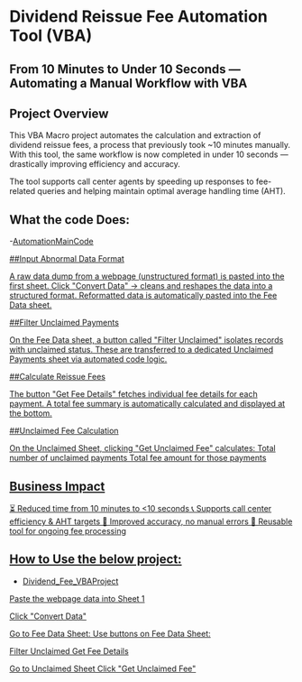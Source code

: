 # Dividend Reissue Fee Automation Tool (VBA)

## From 10 Minutes to Under 10 Seconds — Automating a Manual Workflow with VBA


## Project Overview
This VBA Macro project automates the calculation and extraction of dividend reissue fees, a process that previously took ~10 minutes manually. With this tool, the same workflow is now completed in under 10 seconds — drastically improving efficiency and accuracy.

The tool supports call center agents by speeding up responses to fee-related queries and helping maintain optimal average handling time (AHT).

## What the code Does:

-<a href = "https://github.com/salmanshariff07/Get_Fee_Automation-VBA-/blob/main/AutomationMainCode.txt">AutomationMainCode

##Input Abnormal Data Format

A raw data dump from a webpage (unstructured format) is pasted into the first sheet.
Click "Convert Data" → cleans and reshapes the data into a structured format.
Reformatted data is automatically pasted into the Fee Data sheet.

##Filter Unclaimed Payments

On the Fee Data sheet, a button called "Filter Unclaimed" isolates records with unclaimed status.
These are transferred to a dedicated Unclaimed Payments sheet via automated code logic.

##Calculate Reissue Fees

The button "Get Fee Details" fetches individual fee details for each payment.
A total fee summary is automatically calculated and displayed at the bottom.

##Unclaimed Fee Calculation

On the Unclaimed Sheet, clicking "Get Unclaimed Fee" calculates:
Total number of unclaimed payments
Total fee amount for those payments

## Business Impact

⏳ Reduced time from 10 minutes to <10 seconds
📞 Supports call center efficiency & AHT targets
💯 Improved accuracy, no manual errors
🔄 Reusable tool for ongoing fee processing


## How to Use the below project:

- <a href = "https://github.com/salmanshariff07/Get_Fee_Automation-VBA-/blob/main/Dividend_fee_VBAProject.xlsm"> Dividend_Fee_VBAProject

Paste the webpage data into Sheet 1

  Click "Convert Data"

Go to Fee Data Sheet:
Use buttons on Fee Data Sheet:

  Filter Unclaimed
  Get Fee Details

Go to Unclaimed Sheet
  Click "Get Unclaimed Fee"

  
